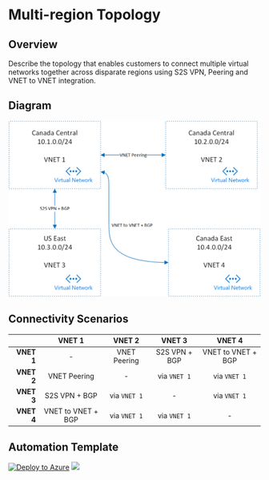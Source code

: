 # Multi-region Topology

## Overview
Describe the topology that enables customers to connect multiple virtual networks together across disparate regions using S2S VPN, Peering and VNET to VNET integration.

## Diagram

![Topology](images/multi-region-topology.png "Topology")

## Connectivity Scenarios

|    | VNET 1 | VNET 2 | VNET 3 | VNET 4 |
| ---:|:-----:|:------:|:------:|:------:|
| **VNET 1** | -|VNET Peering|S2S VPN + BGP| VNET to VNET + BGP|
| **VNET 2** |VNET Peering|- |via `VNET 1`|via `VNET 1`|
| **VNET 3** |S2S VPN + BGP|via `VNET 1`|-|via `VNET 1`|
| **VNET 4** |VNET to VNET + BGP|via `VNET 1`|via `VNET 1`|-|


## Automation Template

[![Deploy to Azure](http://azuredeploy.net/deploybutton.png)](https://portal.azure.com/#create/Microsoft.Template/uri/https%3A%2F%2Fraw.githubusercontent.com%2FSenthuranSivananthan%2Fazure%2Fmaster%2FNetworking%2FVPN%2Farm%2Fdeploy.json)
<a href="http://armviz.io/#/?load=https%3A%2F%2Fraw.githubusercontent.com%2FSenthuranSivananthan%2Fazure%2Fmaster%2FNetworking%2FVPN%2Farm%2Fdeploy.json" target="_blank">
    <img src="http://armviz.io/visualizebutton.png"/>
</a>
